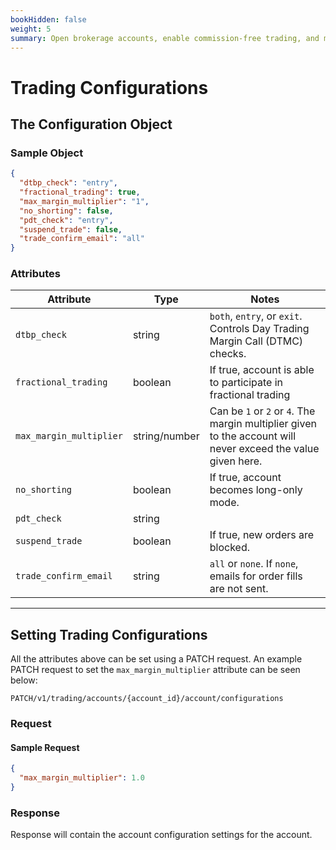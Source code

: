 ```yaml
---
bookHidden: false
weight: 5
summary: Open brokerage accounts, enable commission-free trading, and manage the ongoing user experience with Alpaca Broker API
---
```


# Trading Configurations

## The Configuration Object

### Sample Object

```json
{
  "dtbp_check": "entry",
  "fractional_trading": true,
  "max_margin_multiplier": "1",
  "no_shorting": false,
  "pdt_check": "entry",
  "suspend_trade": false,
  "trade_confirm_email": "all"
}
```

### Attributes

| Attribute               | Type          | Notes                                                                       |
| ----------------------- | ------------- | --------------------------------------------------------------------------- |
| `dtbp_check`            | string        | `both`, `entry`, or `exit`. Controls Day Trading Margin Call (DTMC) checks. |
| `fractional_trading`    | boolean       | If true, account is able to participate in fractional trading               |
| `max_margin_multiplier` | string/number | Can be `1` or `2` or `4`. The margin multiplier given to the account will never exceed the value given here.                                                          |
| `no_shorting`           | boolean       | If true, account becomes long-only mode.                                    |
| `pdt_check`             | string        |                                                                             |
| `suspend_trade`         | boolean       | If true, new orders are blocked.                                            |
| `trade_confirm_email`   | string        | `all` or `none`. If `none`, emails for order fills are not sent.            |

---

## Setting Trading Configurations

All the attributes above can be set using a PATCH request. An example PATCH request to set the `max_margin_multiplier` attribute can be seen below:

`PATCH/v1/trading/accounts/{account_id}/account/configurations`

### Request

#### Sample Request

```json
{
  "max_margin_multiplier": 1.0
}
```

### Response

Response will contain the account configuration settings for the account.

&nbsp;
